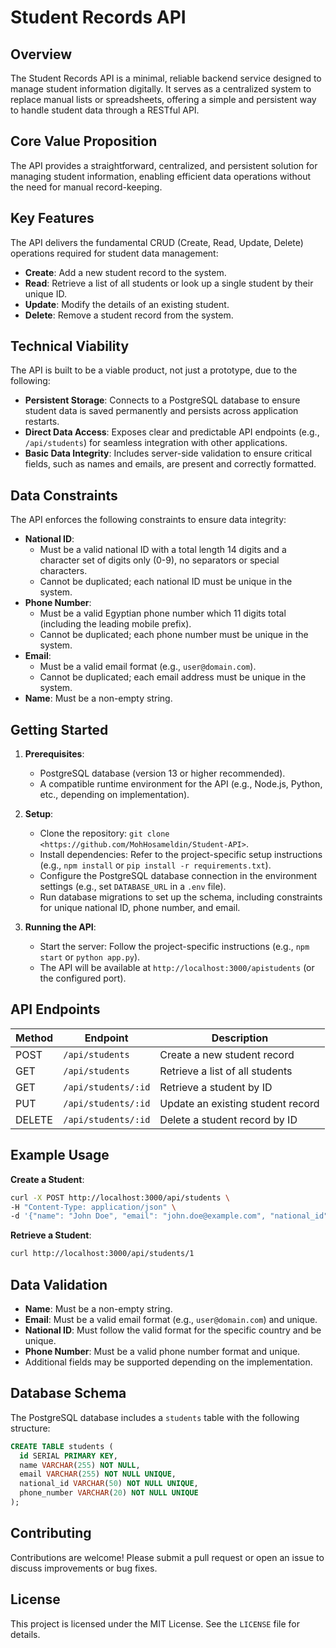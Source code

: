 # Student Records API

## Overview
The Student Records API is a minimal, reliable backend service designed to manage student information digitally. It serves as a centralized system to replace manual lists or spreadsheets, offering a simple and persistent way to handle student data through a RESTful API.

## Core Value Proposition
The API provides a straightforward, centralized, and persistent solution for managing student information, enabling efficient data operations without the need for manual record-keeping.

## Key Features
The API delivers the fundamental CRUD (Create, Read, Update, Delete) operations required for student data management:

- **Create**: Add a new student record to the system.
- **Read**: Retrieve a list of all students or look up a single student by their unique ID.
- **Update**: Modify the details of an existing student.
- **Delete**: Remove a student record from the system.

## Technical Viability
The API is built to be a viable product, not just a prototype, due to the following:

- **Persistent Storage**: Connects to a PostgreSQL database to ensure student data is saved permanently and persists across application restarts.
- **Direct Data Access**: Exposes clear and predictable API endpoints (e.g., `/api/students`) for seamless integration with other applications.
- **Basic Data Integrity**: Includes server-side validation to ensure critical fields, such as names and emails, are present and correctly formatted.

## Data Constraints
The API enforces the following constraints to ensure data integrity:

- **National ID**:
  - Must be a valid national ID with a total length 14 digits and a character set of digits only (0-9), no separators or special characters.
  - Cannot be duplicated; each national ID must be unique in the system.
- **Phone Number**:
  - Must be a valid Egyptian phone number which 11 digits total (including the leading mobile prefix). 
  - Cannot be duplicated; each phone number must be unique in the system.
- **Email**:
  - Must be a valid email format (e.g., `user@domain.com`).
  - Cannot be duplicated; each email address must be unique in the system.
- **Name**: Must be a non-empty string.

## Getting Started
1. **Prerequisites**:
   - PostgreSQL database (version 13 or higher recommended).
   - A compatible runtime environment for the API (e.g., Node.js, Python, etc., depending on implementation).

2. **Setup**:
   - Clone the repository: `git clone <https://github.com/MohHosameldin/Student-API>`.
   - Install dependencies: Refer to the project-specific setup instructions (e.g., `npm install` or `pip install -r requirements.txt`).
   - Configure the PostgreSQL database connection in the environment settings (e.g., set `DATABASE_URL` in a `.env` file).
   - Run database migrations to set up the schema, including constraints for unique national ID, phone number, and email.

3. **Running the API**:
   - Start the server: Follow the project-specific instructions (e.g., `npm start` or `python app.py`).
   - The API will be available at `http://localhost:3000/apistudents` (or the configured port).

## API Endpoints
| Method | Endpoint                        | Description                          |
|--------|---------------------------------|--------------------------------------|
| POST   | `/api/students`              | Create a new student record           |
| GET    | `/api/students`              | Retrieve a list of all students      |
| GET    | `/api/students/:id`          | Retrieve a student by ID             |
| PUT    | `/api/students/:id`          | Update an existing student record     |
| DELETE | `/api/students/:id`          | Delete a student record by ID         |

## Example Usage
**Create a Student**:
```bash
curl -X POST http://localhost:3000/api/students \
-H "Content-Type: application/json" \
-d '{"name": "John Doe", "email": "john.doe@example.com", "national_id": "1234567890", "phone_number": "+1-555-555-5555"}'
```

**Retrieve a Student**:
```bash
curl http://localhost:3000/api/students/1
```

## Data Validation
- **Name**: Must be a non-empty string.
- **Email**: Must be a valid email format (e.g., `user@domain.com`) and unique.
- **National ID**: Must follow the valid format for the specific country and be unique.
- **Phone Number**: Must be a valid phone number format and unique.
- Additional fields may be supported depending on the implementation.

## Database Schema
The PostgreSQL database includes a `students` table with the following structure:
```sql
CREATE TABLE students (
  id SERIAL PRIMARY KEY,
  name VARCHAR(255) NOT NULL,
  email VARCHAR(255) NOT NULL UNIQUE,
  national_id VARCHAR(50) NOT NULL UNIQUE,
  phone_number VARCHAR(20) NOT NULL UNIQUE
);
```

## Contributing
Contributions are welcome! Please submit a pull request or open an issue to discuss improvements or bug fixes.

## License
This project is licensed under the MIT License. See the `LICENSE` file for details.
